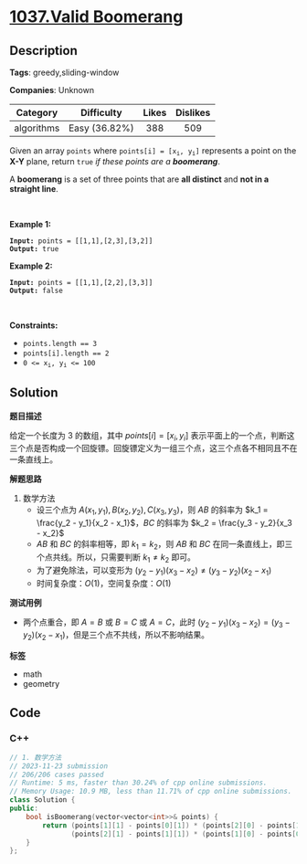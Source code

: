 # [1037.Valid Boomerang](https://leetcode.com/problems/valid-boomerang/description/)

## Description

**Tags**: greedy,sliding-window

**Companies**: Unknown

|  Category  |  Difficulty   | Likes | Dislikes |
| :--------: | :-----------: | :---: | :------: |
| algorithms | Easy (36.82%) |  388  |   509    |

<p>Given an array <code>points</code> where <code>points[i] = [x<sub>i</sub>, y<sub>i</sub>]</code> represents a point on the <strong>X-Y</strong> plane, return <code>true</code> <em>if these points are a <strong>boomerang</strong></em>.</p>
<p>A <strong>boomerang</strong> is a set of three points that are <strong>all distinct</strong> and <strong>not in a straight line</strong>.</p>
<p>&nbsp;</p>
<p><strong class="example">Example 1:</strong></p>
<pre><code><strong>Input:</strong> points = [[1,1],[2,3],[3,2]]
<strong>Output:</strong> true</code></pre><p><strong class="example">Example 2:</strong></p>
<pre><code><strong>Input:</strong> points = [[1,1],[2,2],[3,3]]
<strong>Output:</strong> false</code></pre>
<p>&nbsp;</p>
<p><strong>Constraints:</strong></p>
<ul>
  <li><code>points.length == 3</code></li>
  <li><code>points[i].length == 2</code></li>
  <li><code>0 &lt;= x<sub>i</sub>, y<sub>i</sub> &lt;= 100</code></li>
</ul>

## Solution

**题目描述**

给定一个长度为 3 的数组，其中 $points[i] = [x_i, y_i]$ 表示平面上的一个点，判断这三个点是否构成一个回旋镖。回旋镖定义为一组三个点，这三个点各不相同且不在一条直线上。

**解题思路**

1. 数学方法
   - 设三个点为 $A(x_1, y_1), B(x_2, y_2), C(x_3, y_3)$，则 $AB$ 的斜率为 $k_1 = \frac{y_2 - y_1}{x_2 - x_1}$，$BC$ 的斜率为 $k_2 = \frac{y_3 - y_2}{x_3 - x_2}$
   - $AB$ 和 $BC$ 的斜率相等，即 $k_1 = k_2$，则 $AB$ 和 $BC$ 在同一条直线上，即三个点共线。所以，只需要判断 $k_1 \neq k_2$ 即可。
   - 为了避免除法，可以变形为 $(y_2 - y_1)(x_3 - x_2) \neq (y_3 - y_2)(x_2 - x_1)$
   - 时间复杂度：$O(1)$，空间复杂度：$O(1)$

**测试用例**

- 两个点重合，即 $A = B$ 或 $B = C$ 或 $A = C$，此时 $(y_2 - y_1)(x_3 - x_2) = (y_3 - y_2)(x_2 - x_1)$，但是三个点不共线，所以不影响结果。

**标签**

- math
- geometry

<!-- code start -->
## Code

### C++

```cpp
// 1. 数学方法
// 2023-11-23 submission
// 206/206 cases passed
// Runtime: 5 ms, faster than 30.24% of cpp online submissions.
// Memory Usage: 10.9 MB, less than 11.71% of cpp online submissions.
class Solution {
public:
    bool isBoomerang(vector<vector<int>>& points) {
        return (points[1][1] - points[0][1]) * (points[2][0] - points[1][0]) !=
               (points[2][1] - points[1][1]) * (points[1][0] - points[0][0]);
    }
};
```

<!-- code end -->
